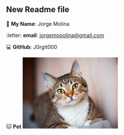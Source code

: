 ## New Readme file

:wave: **My Name**: Jorge Molina

:letter: **email**: jorgemooolina@gmail.com

:computer: **GitHub**: J0rgit000

:cat: **Pet** ![Pet](Pet.jpg)